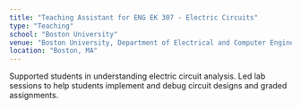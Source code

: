 ```yaml
---
title: "Teaching Assistant for ENG EK 307 - Electric Circuits"
type: "Teaching"
school: "Boston University"
venue: "Boston University, Department of Electrical and Computer Engineering"
location: "Boston, MA"
---
```

Supported students in understanding electric circuit analysis. Led lab sessions to help students implement and debug circuit designs and graded assignments.
